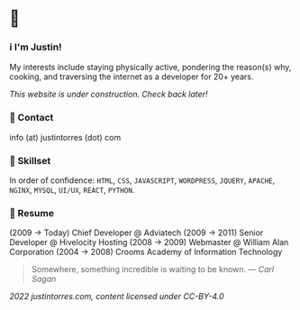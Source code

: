 # 👋

### ℹ I'm Justin!

My interests include staying physically active, pondering the reason(s) why, cooking, and traversing the internet as a developer for 20+ years.

*This website is under construction. Check back later!*

### 📧 Contact

info (at) justintorres (dot) com

### 🔨 Skillset

In order of confidence: `HTML`, `CSS`, `JAVASCRIPT`, `WORDPRESS`, `JQUERY`, `APACHE`, `NGINX`, `MYSQL`, `UI/UX`, `REACT`, `PYTHON`.

### 🏢 Resume

(2009 &rarr; Today) Chief Developer @ Adviatech
(2009 &rarr; 2011) Senior Developer @ Hivelocity Hosting
(2008 &rarr; 2009) Webmaster @ William Alan Corporation
(2004 &rarr; 2008) Crooms Academy of Information Technology

> Somewhere, something incredible is waiting to be known.
*― Carl Sagan*

*2022 justintorres.com, content licensed under CC-BY-4.0*
